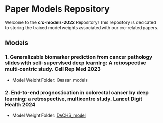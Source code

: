 # Paper Models Repository

Welcome to the **crc-models-2022** Repository! This repository is dedicated to storing the trained model weights associated with our crc-related papers.

## Models

### 1. **Generalizable biomarker prediction from cancer pathology slides with self-supervised deep learning: A retrospective multi-centric study. Cell Rep Med 2023**

   - Model Weight Folder: [Quasar_models](Quasar_models/)

### 2. **End-to-end prognostication in colorectal cancer by deep learning: a retrospective, multicentre study. Lancet Digit Health 2024**
   - Model Weight Folder: [DACHS_model](DACHS_model/)
   
